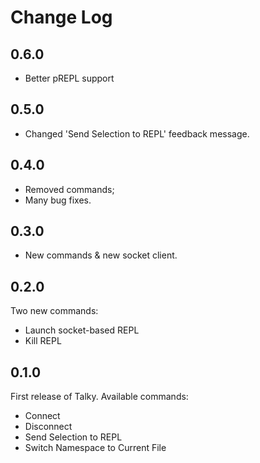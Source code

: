 # Change Log

## 0.6.0
* Better pREPL support

## 0.5.0
* Changed 'Send Selection to REPL' feedback message.

## 0.4.0
* Removed commands;
* Many bug fixes.

## 0.3.0
* New commands & new socket client.

## 0.2.0
Two new commands:
* Launch socket-based REPL
* Kill REPL

## 0.1.0
First release of Talky. Available commands:
* Connect
* Disconnect
* Send Selection to REPL
* Switch Namespace to Current File
